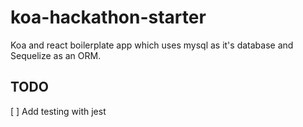 # koa-hackathon-starter

Koa and react boilerplate app which uses mysql as it's database and Sequelize as an ORM.

## TODO

[  ] Add testing with jest
